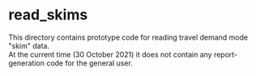 # read_skims

This directory contains prototype code for reading travel demand mode "skim" data.  
At the current time (30 October 2021) it does not contain any report-generation code for the general user. 
